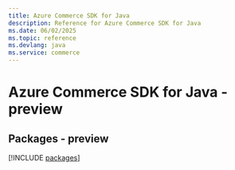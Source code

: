 ```yaml
---
title: Azure Commerce SDK for Java
description: Reference for Azure Commerce SDK for Java
ms.date: 06/02/2025
ms.topic: reference
ms.devlang: java
ms.service: commerce
---
```

# Azure Commerce SDK for Java - preview
## Packages - preview
[!INCLUDE [packages](commerce-index.md)]
